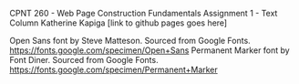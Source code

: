 CPNT 260 - Web Page Construction Fundamentals
Assignment 1 - Text Column
Katherine Kapiga
[link to github pages goes here]

Open Sans font by Steve Matteson. Sourced from Google Fonts. https://fonts.google.com/specimen/Open+Sans
Permanent Marker font by Font Diner. Sourced from Google Fonts. https://fonts.google.com/specimen/Permanent+Marker